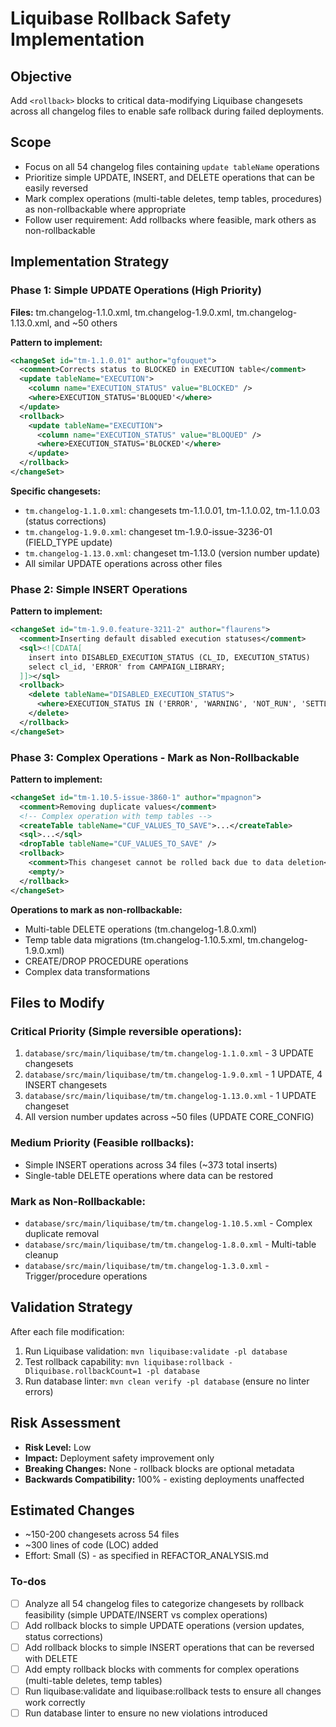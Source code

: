 <!-- e822db16-200e-48a8-a4a6-40e7bb02017b e8875759-46de-499d-a58a-bea31e107d74 -->
# Liquibase Rollback Safety Implementation

## Objective

Add `<rollback>` blocks to critical data-modifying Liquibase changesets across all changelog files to enable safe rollback during failed deployments.

## Scope

- Focus on all 54 changelog files containing `update tableName` operations
- Prioritize simple UPDATE, INSERT, and DELETE operations that can be easily reversed
- Mark complex operations (multi-table deletes, temp tables, procedures) as non-rollbackable where appropriate
- Follow user requirement: Add rollbacks where feasible, mark others as non-rollbackable

## Implementation Strategy

### Phase 1: Simple UPDATE Operations (High Priority)

**Files:** tm.changelog-1.1.0.xml, tm.changelog-1.9.0.xml, tm.changelog-1.13.0.xml, and ~50 others

**Pattern to implement:**

```xml
<changeSet id="tm-1.1.0.01" author="gfouquet">
  <comment>Corrects status to BLOCKED in EXECUTION table</comment>
  <update tableName="EXECUTION">
    <column name="EXECUTION_STATUS" value="BLOCKED" />
    <where>EXECUTION_STATUS='BLOQUED'</where>
  </update>
  <rollback>
    <update tableName="EXECUTION">
      <column name="EXECUTION_STATUS" value="BLOQUED" />
      <where>EXECUTION_STATUS='BLOCKED'</where>
    </update>
  </rollback>
</changeSet>
```

**Specific changesets:**

- `tm.changelog-1.1.0.xml`: changesets tm-1.1.0.01, tm-1.1.0.02, tm-1.1.0.03 (status corrections)
- `tm.changelog-1.9.0.xml`: changeset tm-1.9.0-issue-3236-01 (FIELD_TYPE update)
- `tm.changelog-1.13.0.xml`: changeset tm-1.13.0 (version number update)
- All similar UPDATE operations across other files

### Phase 2: Simple INSERT Operations

**Pattern to implement:**

```xml
<changeSet id="tm-1.9.0.feature-3211-2" author="flaurens">
  <comment>Inserting default disabled execution statuses</comment>
  <sql><![CDATA[
    insert into DISABLED_EXECUTION_STATUS (CL_ID, EXECUTION_STATUS)
    select cl_id, 'ERROR' from CAMPAIGN_LIBRARY;
  ]]></sql>
  <rollback>
    <delete tableName="DISABLED_EXECUTION_STATUS">
      <where>EXECUTION_STATUS IN ('ERROR', 'WARNING', 'NOT_RUN', 'SETTLED')</where>
    </delete>
  </rollback>
</changeSet>
```

### Phase 3: Complex Operations - Mark as Non-Rollbackable

**Pattern to implement:**

```xml
<changeSet id="tm-1.10.5-issue-3860-1" author="mpagnon">
  <comment>Removing duplicate values</comment>
  <!-- Complex operation with temp tables -->
  <createTable tableName="CUF_VALUES_TO_SAVE">...</createTable>
  <sql>...</sql>
  <dropTable tableName="CUF_VALUES_TO_SAVE" />
  <rollback>
    <comment>This changeset cannot be rolled back due to data deletion</comment>
    <empty/>
  </rollback>
</changeSet>
```

**Operations to mark as non-rollbackable:**

- Multi-table DELETE operations (tm.changelog-1.8.0.xml)
- Temp table data migrations (tm.changelog-1.10.5.xml, tm.changelog-1.9.0.xml)
- CREATE/DROP PROCEDURE operations
- Complex data transformations

## Files to Modify

### Critical Priority (Simple reversible operations):

1. `database/src/main/liquibase/tm/tm.changelog-1.1.0.xml` - 3 UPDATE changesets
2. `database/src/main/liquibase/tm/tm.changelog-1.9.0.xml` - 1 UPDATE, 4 INSERT changesets
3. `database/src/main/liquibase/tm/tm.changelog-1.13.0.xml` - 1 UPDATE changeset
4. All version number updates across ~50 files (UPDATE CORE_CONFIG)

### Medium Priority (Feasible rollbacks):

- Simple INSERT operations across 34 files (~373 total inserts)
- Single-table DELETE operations where data can be restored

### Mark as Non-Rollbackable:

- `database/src/main/liquibase/tm/tm.changelog-1.10.5.xml` - Complex duplicate removal
- `database/src/main/liquibase/tm/tm.changelog-1.8.0.xml` - Multi-table cleanup
- `database/src/main/liquibase/tm/tm.changelog-1.3.0.xml` - Trigger/procedure operations

## Validation Strategy

After each file modification:

1. Run Liquibase validation: `mvn liquibase:validate -pl database`
2. Test rollback capability: `mvn liquibase:rollback -Dliquibase.rollbackCount=1 -pl database`
3. Run database linter: `mvn clean verify -pl database` (ensure no linter errors)

## Risk Assessment

- **Risk Level:** Low
- **Impact:** Deployment safety improvement only
- **Breaking Changes:** None - rollback blocks are optional metadata
- **Backwards Compatibility:** 100% - existing deployments unaffected

## Estimated Changes

- ~150-200 changesets across 54 files
- ~300 lines of code (LOC) added
- Effort: Small (S) - as specified in REFACTOR_ANALYSIS.md

### To-dos

- [ ] Analyze all 54 changelog files to categorize changesets by rollback feasibility (simple UPDATE/INSERT vs complex operations)
- [ ] Add rollback blocks to simple UPDATE operations (version updates, status corrections)
- [ ] Add rollback blocks to simple INSERT operations that can be reversed with DELETE
- [ ] Add empty rollback blocks with comments for complex operations (multi-table deletes, temp tables)
- [ ] Run liquibase:validate and liquibase:rollback tests to ensure all changes work correctly
- [ ] Run database linter to ensure no new violations introduced